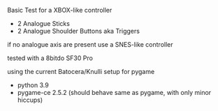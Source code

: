 Basic Test for a XBOX-like controller 
* 2 Analogue Sticks
* 2 Analogue Shoulder Buttons aka Triggers

if no analogue axis are present use a SNES-like controller 

tested with a 8bitdo SF30 Pro

using the current Batocera/Knulli setup for pygame
* python 3.9
* pygame-ce 2.5.2 (should behave same as pygame, with only minor hiccups)